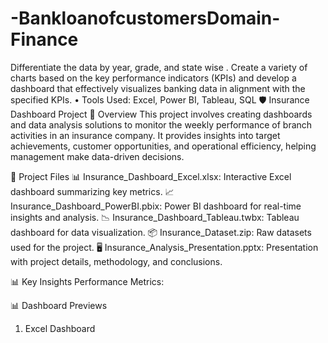 # -BankloanofcustomersDomain-Finance
 Differentiate the data by year, grade, and state wise . Create a variety of charts based on the key performance indicators (KPIs) and develop a dashboard that effectively  visualizes banking data in alignment with the specified  KPIs.  • Tools Used: Excel, Power BI, Tableau, SQL
🛡️ Insurance Dashboard Project
📝 Overview
This project involves creating dashboards and data analysis solutions to monitor the weekly performance of branch activities in an insurance company. It provides insights into target achievements, customer opportunities, and operational efficiency, helping management make data-driven decisions.

📂 Project Files
📊 Insurance_Dashboard_Excel.xlsx: Interactive Excel dashboard summarizing key metrics.
📈 Insurance_Dashboard_PowerBI.pbix: Power BI dashboard for real-time insights and analysis.
📉 Insurance_Dashboard_Tableau.twbx: Tableau dashboard for data visualization.
📦 Insurance_Dataset.zip: Raw datasets used for the project.
🖥️ Insurance_Analysis_Presentation.pptx: Presentation with project details, methodology, and conclusions.

📊 Key Insights
 Performance Metrics:
 









📊 Dashboard Previews
  1. Excel Dashboard


